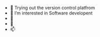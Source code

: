 - 👋 Trying out the version control platfrom
- 👀 I’m interested in Software developent
- 🌱 
- 💞️ 
- 📫 

<!---
Ootaru/Ootaru is a ✨ special ✨ repository because its `README.md` (this file) appears on your GitHub profile.
You can click the Preview link to take a look at your changes.
--->
